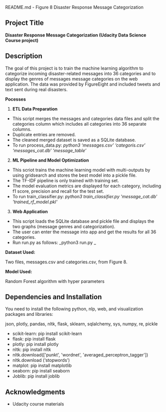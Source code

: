README.md - Figure 8 Disaster Response Message Categorization


## **Project Title**

**Disaster Response Message Categorization (Udacity Data Science Course project)**


## **Description**

The goal of this project is to train the machine learning algorithm to categorize incoming disaster-related messages into 36 categories and to display the genres of messages message categories on the web application. The data was provided by FigureEight and included tweets and text sent during real disasters. 

**Pocesses**



1. **ETL Data Preparation**
*   This script merges the messages and categories data files and split the categories column which includes all categories into 36 separate columns.
*   Duplicate entries are removed.
*   The cleaned merged dataset is saved as a SQLite database.
*   To run process_data.py: _python3 ‘messages.csv’ ‘categoris.csv’ ‘messages_cat.db’ ‘message_table’_

2. **ML Pipeline and Model Optimization**
*   This scriot trains the machine learning model with multi-outputs by using gridsearch and stores the best model into a pickle file. 
*   The TF-IDF pipeline is only trained with training set. 
*   The model evaluation metrics are displayed for each category, including f1 score, precision and recall for the test set.  
*   To run train_classifier.py: _python3 train_classifier.py 'message_cat.db' 'trained_rf_model.pkl'_

3. **Web Application**
*   This script loads the SQLite database and pickle file and displays the two graphs (message genres and categorization). 
*   The user can enter the message into app and get the results for all 36 categories.
*   Run run.py as follows: _python3 run.py _


**Dataset Used:**

Two files, messages.csv and categories.csv, from Figure 8.

**Model Used:**

Random Forest algorithm with hyper parameters


## **Dependencies and Installation**

You need to install the following python, nlp, web, and visualization packages and libraries:

json, plotly, pandas, nltk, flask, sklearn, sqlalchemy, sys, numpy, re, pickle



*   scikit-learn: pip install scikit-learn
*   flask: pip install flask
*   plotly: pip install plotly
*   nltk: pip install nltk
*   nltk.download(['punkt', 'wordnet', 'averaged_perceptron_tagger'])
*   nltk.download (‘stopwords’) 
*   matplot: pip install matplotlib
*   seaborn: pip install seaborn
*   Joblib: pip install joblib


## **Acknowledgments**



*   Udacity course materials


<!-- Docs to Markdown version 1.0β17 -->
